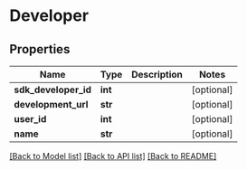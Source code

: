 # Developer

## Properties
Name | Type | Description | Notes
------------ | ------------- | ------------- | -------------
**sdk_developer_id** | **int** |  | [optional] 
**development_url** | **str** |  | [optional] 
**user_id** | **int** |  | [optional] 
**name** | **str** |  | [optional] 

[[Back to Model list]](../README.md#documentation-for-models) [[Back to API list]](../README.md#documentation-for-api-endpoints) [[Back to README]](../README.md)


